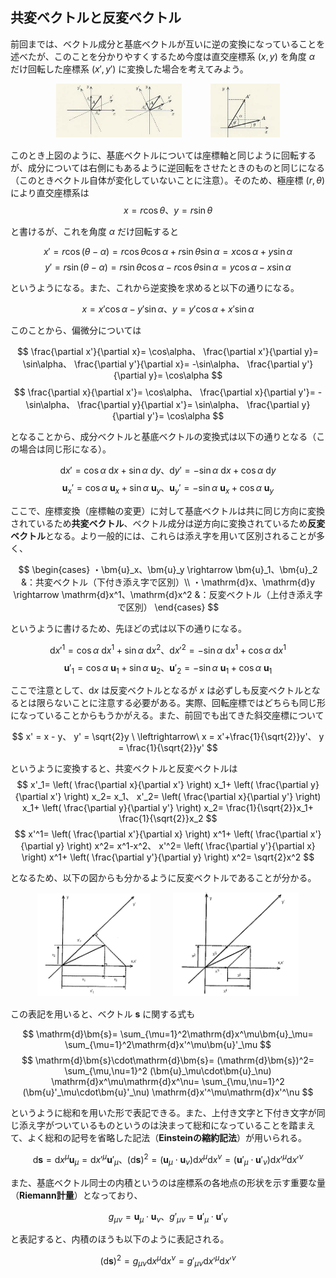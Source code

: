 
## 共変ベクトルと反変ベクトル

前回までは、ベクトル成分と基底ベクトルが互いに逆の変換になっていることを述べたが、このことを分かりやすくするため今度は直交座標系 $(x,y)$ を角度 $\alpha$ だけ回転した座標系 $(x',y')$ に変換した場合を考えてみよう。

<p align="center">
    <img width="40%" src="images/rotate_before.png">　　　
    <img width="22%" src="images/rotate_after.png">
</p>

このとき上図のように、基底ベクトルについては座標軸と同じように回転するが、成分については右側にもあるように逆回転をさせたときのものと同じになる（このときベクトル自体が変化していないことに注意）。そのため、極座標 $(r,\theta)$ により直交座標系は
$$
    x=r\cos\theta、
    y=r\sin\theta
$$

と書けるが、これを角度 $\alpha$ だけ回転すると

$$
    x'=r\cos(\theta-\alpha)=
    r\cos\theta\cos\alpha+r\sin\theta\sin\alpha=
    x\cos\alpha+y\sin\alpha
$$
$$
    y'=r\sin(\theta-\alpha)=
    r\sin\theta\cos\alpha-r\cos\theta\sin\alpha=
    y\cos\alpha-x\sin\alpha
$$

というようになる。また、これから逆変換を求めると以下の通りになる。

$$
    x=x'\cos\alpha-y'\sin\alpha、
    y=y'\cos\alpha+x'\sin\alpha
$$

このことから、偏微分については

$$
    \frac{\partial x'}{\partial x}=
    \cos\alpha、
    \frac{\partial x'}{\partial y}=
    \sin\alpha、
    \frac{\partial y'}{\partial x}=
    -\sin\alpha、
    \frac{\partial y'}{\partial y}=
    \cos\alpha
$$
$$
    \frac{\partial x}{\partial x'}=
    \cos\alpha、
    \frac{\partial x}{\partial y'}=
    -\sin\alpha、
    \frac{\partial y}{\partial x'}=
    \sin\alpha、
    \frac{\partial y}{\partial y'}=
    \cos\alpha
$$

となることから、成分ベクトルと基底ベクトルの変換式は以下の通りとなる（この場合は同じ形になる）。

$$
    \mathrm{d}x'=
    \cos\alpha\ \mathrm{d}x+\sin\alpha\ \mathrm{d}y、
    \mathrm{d}y'=
    -\sin\alpha\ \mathrm{d}x+\cos\alpha\ \mathrm{d}y
$$
$$
    \bm{u}_x'=
    \cos\alpha\ \bm{u}_x+\sin\alpha\ \bm{u}_y、
    \bm{u}_y'=
    -\sin\alpha\ \bm{u}_x+\cos\alpha\ \bm{u}_y
$$

ここで、座標変換（座標軸の変更）に対して基底ベクトルは共に同じ方向に変換されているため**共変ベクトル**、ベクトル成分は逆方向に変換されているため**反変ベクトル**となる。より一般的には、これらは添え字を用いて区別されることが多く、

$$
    \begin{cases}
        ・\bm{u}_x、\bm{u}_y
        \rightarrow
        \bm{u}_1、\bm{u}_2
        &：共変ベクトル（下付き添え字で区別）\\
        ・\mathrm{d}x、\mathrm{d}y
        \rightarrow
        \mathrm{d}x^1、\mathrm{d}x^2
        &：反変ベクトル（上付き添え字で区別）
    \end{cases}
$$

というように書けるため、先ほどの式は以下の通りになる。

$$
    \mathrm{d}x'^1=
    \cos\alpha\ \mathrm{d}x^1+\sin\alpha\ \mathrm{d}x^2、
    \mathrm{d}x'^2=
    -\sin\alpha\ \mathrm{d}x^1+\cos\alpha\ \mathrm{d}x^1
$$
$$
    \bm{u}'_1=
    \cos\alpha\ \bm{u}_1+\sin\alpha\ \bm{u}_2、
    \bm{u}'_2=
    -\sin\alpha\ \bm{u}_1+\cos\alpha\ \bm{u}_1
$$

ここで注意として、$\mathrm{d}x$ は反変ベクトルとなるが $x$ は必ずしも反変ベクトルとなるとは限らないことに注意する必要がある。実際、回転座標ではどちらも同じ形になっていることからもうかがえる。また、前回でも出てきた斜交座標について

$$
    x' = x - y、
    y' = \sqrt{2}y
    \ \leftrightarrow\ 
    x = x'+\frac{1}{\sqrt{2}}y'、
    y = \frac{1}{\sqrt{2}}y'
$$

というように変換すると、共変ベクトルと反変ベクトルは
$$
    x'_1=
    \left(
        \frac{\partial x}{\partial x'}
    \right)
    x_1+
    \left(
        \frac{\partial y}{\partial x'}
    \right)
    x_2=
    x_1、
    x'_2=
    \left(
        \frac{\partial x}{\partial y'}
    \right)
    x_1+
    \left(
        \frac{\partial y}{\partial y'}
    \right)
    x_2=
    \frac{1}{\sqrt{2}}x_1+
    \frac{1}{\sqrt{2}}x_2
$$
$$
    x'^1=
    \left(
        \frac{\partial x'}{\partial x}
    \right)
    x^1+
    \left(
        \frac{\partial x'}{\partial y}
    \right)
    x^2=
    x^1-x^2、
    x'^2=
    \left(
        \frac{\partial y'}{\partial x}
    \right)
    x^1+
    \left(
        \frac{\partial y'}{\partial y}
    \right)
    x^2=
    \sqrt{2}x^2
$$

となるため、以下の図からも分かるように反変ベクトルであることが分かる。

<p align="center">
    <img width="36%" src="images/oblique_covariant.png">
    　　
    <img width="40%" src="images/oblique_contravariance.png">
</p>


この表記を用いると、ベクトル $\bm{s}$ に関する式も

$$
    \mathrm{d}\bm{s}=
    \sum_{\mu=1}^2\mathrm{d}x^\mu\bm{u}_\mu=
    \sum_{\mu=1}^2\mathrm{d}x'^\mu\bm{u}'_\mu
$$
$$
    \mathrm{d}\bm{s}\cdot\mathrm{d}\bm{s}=
    (\mathrm{d}\bm{s})^2=
    \sum_{\mu,\nu=1}^2
    (\bm{u}_\mu\cdot\bm{u}_\nu)
    \mathrm{d}x^\mu\mathrm{d}x^\nu=
    \sum_{\mu,\nu=1}^2
    (\bm{u}'_\mu\cdot\bm{u}'_\nu)
    \mathrm{d}x'^\mu\mathrm{d}x'^\nu
$$

というように総和を用いた形で表記できる。また、上付き文字と下付き文字が同じ添え字がついているものというのは決まって総和になっていることを踏まえて、よく総和の記号を省略した記法（**Einsteinの縮約記法**）が用いられる。

$$
    \mathrm{d}\bm{s}=
    \mathrm{d}x^{\mu}\bm{u}_\mu=
    \mathrm{d}x'^{\mu}\bm{u}'_\mu、
    (\mathrm{d}\bm{s})^2=
    (\bm{u}_\mu\cdot\bm{u}_\nu)
    \mathrm{d}x^{\mu}\mathrm{d}x^{\nu}=
    (\bm{u}'_\mu\cdot\bm{u}'_\nu)
    \mathrm{d}x'^{\mu}\mathrm{d}x'^{\nu}
$$

また、基底ベクトル同士の内積というのは座標系の各地点の形状を示す重要な量（**Riemann計量**）となっており、

$$
    g_{\mu\nu}=\bm{u}_\mu\cdot\bm{u}_\nu、
    g'_{\mu\nu}=\bm{u}'_\mu\cdot\bm{u}'_\nu
$$

と表記すると、内積のほうも以下のように表記される。

$$
    (\mathrm{d}\bm{s})^2=
    g_{\mu\nu}
    \mathrm{d}x^{\mu}\mathrm{d}x^{\nu}=
    g'_{\mu\nu}
    \mathrm{d}x'^{\mu}\mathrm{d}x'^{\nu}
$$
